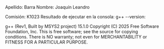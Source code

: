 Apellido: Barra
Nombre: Joaquín Leandro

Comisión: K1023
Resultado de ejecutar en la consola: g++ --version:

g++ (Rev1, Built by MSYS2 project) 15.1.0
Copyright (C) 2025 Free Software Foundation, Inc.
This is free software; see the source for copying conditions.  There is NO
warranty; not even for MERCHANTABILITY or FITNESS FOR A PARTICULAR PURPOSE.